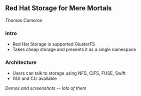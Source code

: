 ## Red Hat Storage for Mere Mortals
_Thomas Cameron_

### Intro
* Red Hat Storage is supported GlusterFS
* Takes cheap storage and presents it as a single namespace

### Architecture
* Users can talk to storage using NFS, CIFS, FUSE, Swift
* GUI and CLI available

*Demos and screenshots -- lots of them*